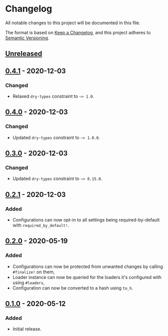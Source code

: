 # Changelog
All notable changes to this project will be documented in this file.

The format is based on [Keep a Changelog](https://keepachangelog.com/en/1.0.0/),
and this project adheres to [Semantic Versioning](https://semver.org/spec/v2.0.0.html).

## [Unreleased]

## [0.4.1] - 2020-12-03
### Changed
- Relaxed `dry-types` constraint to `~> 1.0`.

## [0.4.0] - 2020-12-03
### Changed
- Updated `dry-types` constraint to `~> 1.0.0`.

## [0.3.0] - 2020-12-03
### Changed
- Updated `dry-types` constraint to `~> 0.15.0`.

## [0.2.1] - 2020-12-03
### Added
- Configurations can now opt-in to all settings being required-by-default with `required_by_default!`.

## [0.2.0] - 2020-05-19
### Added
- Configurations can now be protected from unwanted changes by calling `#finalize!` on them,
- Loader instance can now be queried for the loaders it's configured with using `#loaders`,
- Configuration can now be converted to a hash using `to_h`.

## [0.1.0] - 2020-05-12
### Added
- Initial release.

[Unreleased]: https://github.com/surgeventures/fig/compare/v0.4.1...HEAD
[0.4.1]: https://github.com/surgeventures/fig/releases/tag/v0.4.1
[0.4.0]: https://github.com/surgeventures/fig/releases/tag/v0.4.0
[0.3.0]: https://github.com/surgeventures/fig/releases/tag/v0.3.0
[0.2.1]: https://github.com/surgeventures/fig/releases/tag/v0.2.1
[0.2.0]: https://github.com/surgeventures/fig/releases/tag/v0.2.0
[0.1.0]: https://github.com/surgeventures/fig/releases/tag/v0.1.0
